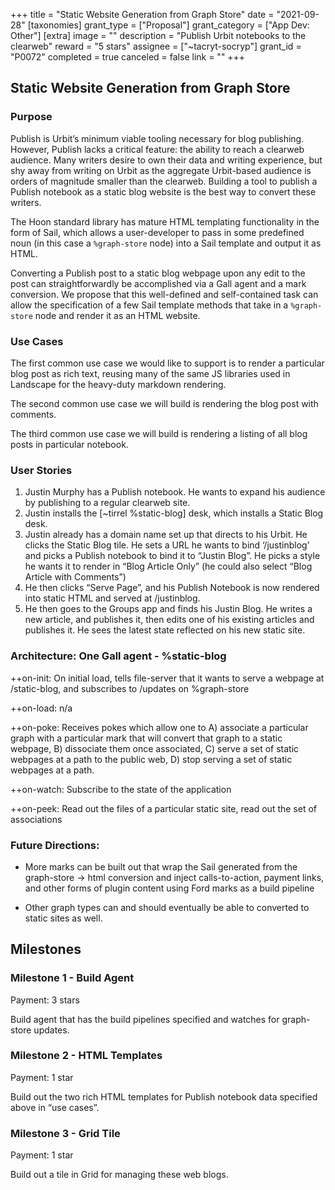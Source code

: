 +++
title = "Static Website Generation from Graph Store"
date = "2021-09-28"
[taxonomies]
grant_type = ["Proposal"]
grant_category = ["App Dev: Other"]
[extra]
image = ""
description = "Publish Urbit notebooks to the clearweb"
reward = "5 stars"
assignee = ["~tacryt-socryp"]
grant_id = "P0072"
completed = true
canceled = false
link = ""
+++

## Static Website Generation from Graph Store

### Purpose

Publish is Urbit’s minimum viable tooling necessary for blog publishing. However, Publish lacks a critical feature: the ability to reach a clearweb audience. Many writers desire to own their data and writing experience, but shy away from writing on Urbit as the aggregate Urbit-based audience is orders of magnitude smaller than the clearweb. Building a tool to publish a Publish notebook as a static blog website is the best way to convert these writers.

The Hoon standard library has mature HTML templating functionality in the form of Sail, which allows a user-developer to pass in some predefined noun (in this case a `%graph-store` node) into a Sail template and output it as HTML.

Converting a Publish post to a static blog webpage upon any edit to the post can straightforwardly be accomplished via a Gall agent and a mark conversion. We propose that this well-defined and self-contained task can allow the specification of a few Sail template methods that take in a `%graph-store` node and render it as an HTML website.

### Use Cases

The first common use case we would like to support is to render a particular blog post as rich text, reusing many of the same JS libraries used in Landscape for the heavy-duty markdown rendering.

The second common use case we will build is rendering the blog post with comments.

The third common use case we will build is rendering a listing of all blog posts in particular notebook.

### User Stories

1. Justin Murphy has a Publish notebook. He wants to expand his audience by publishing to a regular clearweb site.
2. Justin installs the [~tirrel %static-blog] desk, which installs a Static Blog desk.
3. Justin already has a domain name set up that directs to his Urbit. He clicks the Static Blog tile. He sets a URL he wants to bind ‘/justinblog’ and picks a Publish notebook to bind it to “Justin Blog”. He picks a style he wants it to render in “Blog Article Only” (he could also select “Blog Article with Comments”)
4. He then clicks “Serve Page”, and his Publish Notebook is now rendered into static HTML and served at /justinblog.
5. He then goes to the Groups app and finds his Justin Blog. He writes a new article, and publishes it, then edits one of his existing articles and publishes it. He sees the latest state reflected on his new static site.

### Architecture: One Gall agent - %static-blog

++on-init: On initial load, tells file-server that it wants to serve a webpage at /static-blog, and subscribes to /updates on %graph-store

++on-load: n/a

++on-poke: Receives pokes which allow one to A) associate a particular graph with a particular mark that will convert that graph to a static webpage, B) dissociate them once associated, C) serve a set of static webpages at a path to the public web, D) stop serving a set of static webpages at a path.

++on-watch: Subscribe to the state of the application

++on-peek: Read out the files of a particular static site, read out the set of associations

### Future Directions:

- More marks can be built out that wrap the Sail generated from the graph-store -> html conversion and inject calls-to-action, payment links, and other forms of plugin content using Ford marks as a build pipeline

- Other graph types can and should eventually be able to converted to static sites as well.

## Milestones

### Milestone 1 - Build Agent

Payment: 3 stars

Build agent that has the build pipelines specified and watches for graph-store updates.

### Milestone 2 - HTML Templates

Payment: 1 star

Build out the two rich HTML templates for Publish notebook data specified above in “use cases”.

### Milestone 3 - Grid Tile

Payment: 1 star

Build out a tile in Grid for managing these web blogs.
